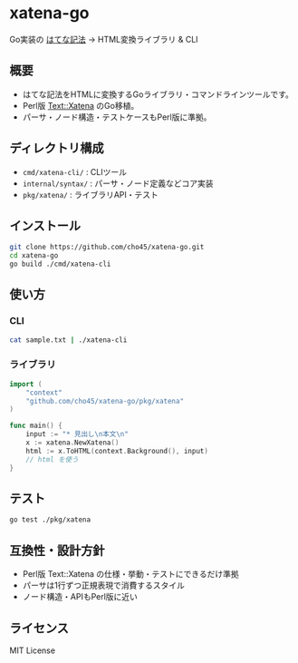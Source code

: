 # xatena-go

Go実装の [はてな記法](https://help.hatenablog.com/entry/text-hatena-list ) → HTML変換ライブラリ & CLI

## 概要

- はてな記法をHTMLに変換するGoライブラリ・コマンドラインツールです。
- Perl版 [Text::Xatena](https://github.com/cho45/Text-Xatena ) のGo移植。
- パーサ・ノード構造・テストケースもPerl版に準拠。

## ディレクトリ構成

- `cmd/xatena-cli/` : CLIツール
- `internal/syntax/` : パーサ・ノード定義などコア実装
- `pkg/xatena/` : ライブラリAPI・テスト

## インストール

```sh
git clone https://github.com/cho45/xatena-go.git
cd xatena-go
go build ./cmd/xatena-cli
```

## 使い方

### CLI

```sh
cat sample.txt | ./xatena-cli
```

### ライブラリ

```go
import (
    "context"
    "github.com/cho45/xatena-go/pkg/xatena"
)

func main() {
    input := "* 見出し\n本文\n"
    x := xatena.NewXatena()
    html := x.ToHTML(context.Background(), input)
    // html を使う
}
```

## テスト

```sh
go test ./pkg/xatena
```

## 互換性・設計方針

- Perl版 Text::Xatena の仕様・挙動・テストにできるだけ準拠
- パーサは1行ずつ正規表現で消費するスタイル
- ノード構造・APIもPerl版に近い

## ライセンス

MIT License
